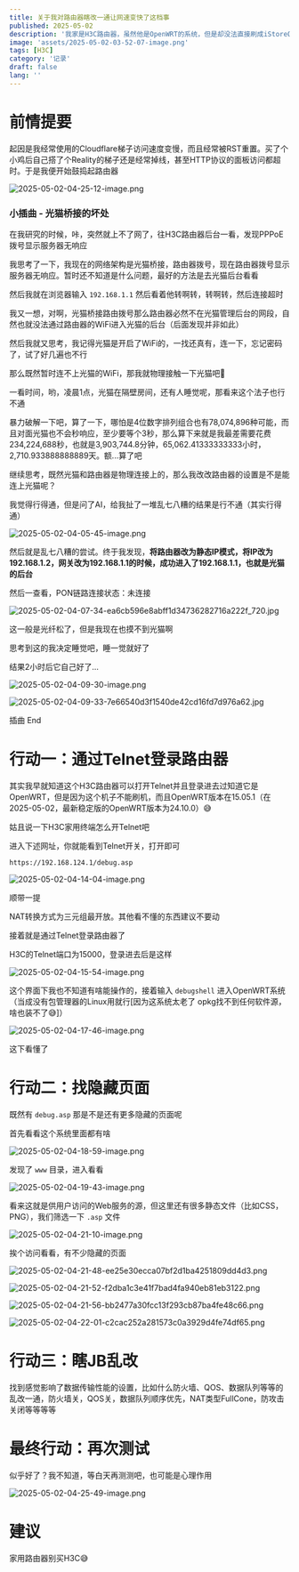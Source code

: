```yaml
---
title: 关于我对路由器瞎改一通让网速变快了这档事
published: 2025-05-02
description: '我家是H3C路由器，虽然他是OpenWRT的系统，但是却没法直接刷成iStoreOS，但是偶然一天，我发现他有Telnet，于是...'
image: 'assets/2025-05-02-03-52-07-image.png'
tags: [H3C]
category: '记录'
draft: false 
lang: ''
---
```


# 前情提要

起因是我经常使用的Cloudflare梯子访问速度变慢，而且经常被RST重置。买了个小鸡后自己搭了个Reality的梯子还是经常掉线，甚至HTTP协议的面板访问都超时。于是我便开始鼓捣起路由器

![2025-05-02-04-25-12-image.png](https://r2.072103.xyz/fuwari-blog/img/2025-05-02-04-25-12-image.png)

### 小插曲 - 光猫桥接的坏处

在我研究的时候，咔，突然就上不了网了，往H3C路由器后台一看，发现PPPoE拨号显示服务器无响应

我思考了一下，我现在的网络架构是光猫桥接，路由器拨号，现在路由器拨号显示服务器无响应。暂时还不知道是什么问题，最好的方法是去光猫后台看看

然后我就在浏览器输入 `192.168.1.1` 然后看着他转啊转，转啊转，然后连接超时

我又一想，对啊，光猫桥接路由拨号那么路由器必然不在光猫管理后台的网段，自然也就没法通过路由器的WiFi进入光猫的后台（后面发现并非如此）

然后我就又思考，我记得光猫是开启了WiFi的，一找还真有，连一下，忘记密码了，试了好几遍也不行

那么既然暂时连不上光猫的WiFi，那我就物理接触一下光猫吧🤔

一看时间，哟，凌晨1点，光猫在隔壁房间，还有人睡觉呢，那看来这个法子也行不通

暴力破解一下吧，算了一下，哪怕是4位数字排列组合也有78,074,896种可能，而且对面光猫也不会秒响应，至少要等个3秒，那么算下来就是我最差需要花费234,224,688秒，也就是3,903,744.8分钟，65,062.41333333333小时，2,710.933888888889天。额...算了吧

继续思考，既然光猫和路由器是物理连接上的，那么我改改路由器的设置是不是能连上光猫呢？

我觉得行得通，但是问了AI，给我扯了一堆乱七八糟的结果是行不通（其实行得通）

![2025-05-02-04-05-45-image.png](https://r2.072103.xyz/fuwari-blog/img/2025-05-02-04-05-45-image.png)

然后就是乱七八糟的尝试。终于我发现，**将路由器改为静态IP模式，将IP改为192.168.1.2，网关改为192.168.1.1的时候，成功进入了192.168.1.1，也就是光猫的后台**

然后一查看，PON链路连接状态：未连接

![2025-05-02-04-07-34-ea6cb596e8abff1d34736282716a222f_720.jpg](https://r2.072103.xyz/fuwari-blog/img/2025-05-02-04-07-34-ea6cb596e8abff1d34736282716a222f_720.jpg)

这一般是光纤松了，但是我现在也摸不到光猫啊

思考到这的我决定睡觉吧，睡一觉就好了

结果2小时后它自己好了...

![2025-05-02-04-09-30-image.png](https://r2.072103.xyz/fuwari-blog/img/2025-05-02-04-09-30-image.png)

![2025-05-02-04-09-33-7e66540d3f1540de42cd16fd7d976a62.jpg](https://r2.072103.xyz/fuwari-blog/img/2025-05-02-04-09-33-7e66540d3f1540de42cd16fd7d976a62.jpg)

插曲 End

# 行动一：通过Telnet登录路由器

其实我早就知道这个H3C路由器可以打开Telnet并且登录进去过知道它是OpenWRT，但是因为这个机子不能刷机，而且OpenWRT版本在15.05.1（在2025-05-02，最新稳定版的OpenWRT版本为24.10.0）😅

姑且说一下H3C家用终端怎么开Telnet吧

进入下述网址，你就能看到Telnet开关，打开即可

```url
https://192.168.124.1/debug.asp
```

![2025-05-02-04-14-04-image.png](https://r2.072103.xyz/fuwari-blog/img/2025-05-02-04-14-04-image.png)

顺带一提

NAT转换方式为三元组最开放。其他看不懂的东西建议不要动

接着就是通过Telnet登录路由器了

H3C的Telnet端口为15000，登录进去后是这样

![2025-05-02-04-15-54-image.png](https://r2.072103.xyz/fuwari-blog/img/2025-05-02-04-15-54-image.png)

这个界面下我也不知道有啥能操作的，接着输入 `debugshell` 进入OpenWRT系统（当成没有包管理器的Linux用就行[因为这系统太老了 opkg找不到任何软件源，啥也装不了😅]）

![2025-05-02-04-17-46-image.png](https://r2.072103.xyz/fuwari-blog/img/2025-05-02-04-17-46-image.png)

这下看懂了

# 行动二：找隐藏页面

既然有 `debug.asp` 那是不是还有更多隐藏的页面呢

首先看看这个系统里面都有啥

![2025-05-02-04-18-59-image.png](https://r2.072103.xyz/fuwari-blog/img/2025-05-02-04-18-59-image.png)

发现了 `www` 目录，进入看看

![2025-05-02-04-19-43-image.png](https://r2.072103.xyz/fuwari-blog/img/2025-05-02-04-19-43-image.png)

看来这就是供用户访问的Web服务的源，但这里还有很多静态文件（比如CSS，PNG），我们筛选一下 `.asp` 文件

![2025-05-02-04-21-10-image.png](https://r2.072103.xyz/fuwari-blog/img/2025-05-02-04-21-10-image.png)

挨个访问看看，有不少隐藏的页面

![2025-05-02-04-21-48-ee25e30ecca07bf2d1ba4251809dd4d3.png](https://r2.072103.xyz/fuwari-blog/img/2025-05-02-04-21-48-ee25e30ecca07bf2d1ba4251809dd4d3.png)

![2025-05-02-04-21-52-f2dba1c3e41f7bad4fa940eb81eb3122.png](https://r2.072103.xyz/fuwari-blog/img/2025-05-02-04-21-52-f2dba1c3e41f7bad4fa940eb81eb3122.png)

![2025-05-02-04-21-56-bb2477a30fcc13f293cb87ba4fe48c66.png](https://r2.072103.xyz/fuwari-blog/img/2025-05-02-04-21-56-bb2477a30fcc13f293cb87ba4fe48c66.png)

![2025-05-02-04-22-01-c2cac252a281573c0a3929d4fe74df65.png](https://r2.072103.xyz/fuwari-blog/img/2025-05-02-04-22-01-c2cac252a281573c0a3929d4fe74df65.png)

# 行动三：瞎JB乱改

找到感觉影响了数据传输性能的设置，比如什么防火墙、QOS、数据队列等等的乱改一通，防火墙关，QOS关，数据队列顺序优先，NAT类型FullCone，防攻击关闭等等等等

# 最终行动：再次测试

似乎好了？我不知道，等白天再测测吧，也可能是心理作用

![2025-05-02-04-25-49-image.png](https://r2.072103.xyz/fuwari-blog/img/2025-05-02-04-25-49-image.png)

# 建议

家用路由器别买H3C😅
